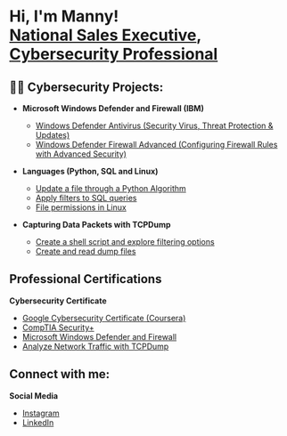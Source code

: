 <h1>Hi, I'm Manny! <br/><a href="https://github.com/Druidia40">National Sales Executive</a>, <a href="https://www.linkedin.com/in/emanuel-concepcion-a4948a90/">Cybersecurity Professional</a> </h1>

<h2>👨‍💻 Cybersecurity Projects:</h2>

- <b> Microsoft Windows Defender and Firewall (IBM) </b>
  - [Windows Defender Antivirus (Security Virus, Threat Protection & Updates)](https://github.com/Druidia40/MicrosoftWindowsDefenderLab)
  - [Windows Defender Firewall Advanced (Configuring Firewall Rules with Advanced Security)](https://github.com/Druidia40/Windows_Defender_Firewall/blob/main/README.md)
- <b>Languages (Python, SQL and Linux) </b>
  - [Update a file through a Python Algorithm](https://github.com/Druidia40/Python)
  - [Apply filters to SQL queries](https://github.com/Druidia40/SQL)
  - [File permissions in Linux](https://github.com/Druidia40/Linux)
  
- <b> Capturing Data Packets with TCPDump </b>
  - [Create a shell script and explore filtering options](https://github.com/Druidia40/TCPDump-Shell-Script)
  - [Create and read dump files](https://github.com/Druidia40/TCPDump-.pcap-files)

<h2> Professional Certifications</h2>

<b> Cybersecurity Certificate </b>
- [Google Cybersecurity Certificate (Coursera)](https://coursera.org/verify/professional-cert/TJ9Z67C52KXP)
- [CompTIA Security+](https://www.credly.com/badges/20624ad9-4407-456b-bb12-18110caf5c95)
- [Microsoft Windows Defender and Firewall](https://www.coursera.org/account/accomplishments/certificate/K9K4FLYMHSBV)
- [Analyze Network Traffic with TCPDump](https://www.coursera.org/account/accomplishments/verify/DE44T7YRD2RM)

<h2>Connect with me:</h2>
<b> Social Media </b>

- [Instagram](https://www.instagram.com/MannyConcepcion/)
- [LinkedIn](https://www.linkedin.com/in/emanuel-concepcion-a4948a90/)

